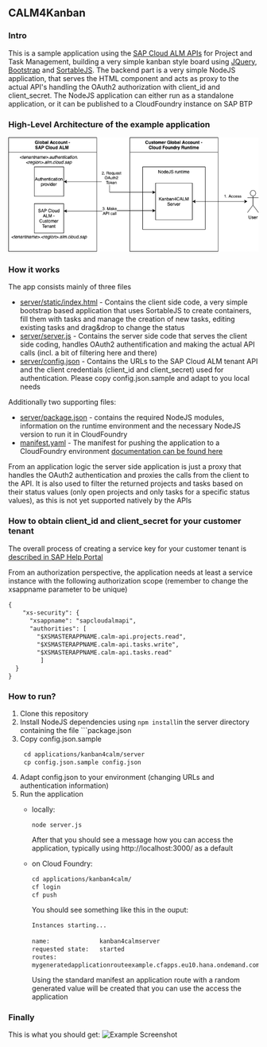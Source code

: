 ## CALM4Kanban
 
### Intro
This is a sample application using the [SAP Cloud ALM APIs](https://api.sap.com/package/SAPCloudALM/rest) for Project and Task Management, building a very simple kanban style board using [JQuery](https://jquery.com), [Bootstrap](https://getbootstrap.com) and [SortableJS](https://github.com/SortableJS/Sortable).
The backend part is a very simple NodeJS application, that serves the HTML component and acts as proxy to the actual API's handling the OAuth2 authorization with client_id and client_secret. The NodeJS application can either run as a standalone application, or it can be published to a CloudFoundry instance on SAP BTP

### High-Level Architecture of the example application

![High Level Architecture](HL_Architecture.drawio.png)


### How it works

The app consists mainly of three files
- [server/static/index.html](server/static/index.html) - Contains the client side code, a very simple bootstrap based application that uses SortableJS to create containers, fill them with tasks and manage the creation of new tasks, editing existing tasks and drag&drop to change the status
- [server/server.js](server/server.js) - Contains the server side code that serves the client side coding, handles OAuth2 authentification and making the actual API calls (incl. a bit of filtering here and there)
- [server/config.json](server/config.json) - Contains the URLs to the SAP Cloud ALM tenant API and the client credentials (client_id and client_secret) used for authentication. Please copy config.json.sample and adapt to you local needs

Additionally two supporting files:
- [server/package.json](server/package.json) - contains the required NodeJS modules, information on the runtime environment and the necessary NodeJS version to run it in CloudFoundry
- [manifest.yaml](manifest.yaml) - The manifest for pushing the application to a CloudFoundry environment [documentation can be found here](https://help.sap.com/viewer/6a4563286d06419cb9927ef448c67432/LATEST/en-US/e68e33b67c844689b07abf70e7ca5bc8.html)

From an application logic the server side application is just a proxy that handles the OAuth2 authentication and proxies the calls from the client to the API. It is also used to filter the returned projects and tasks based on their status values (only open projects and only tasks for a specific status values), as this is not yet supported natively by the APIs

### How to obtain client_id and client_secret for your customer tenant

The overall process of creating a service key for your customer tenant is [described in SAP Help Portal](https://help.sap.com/viewer/08879d094f3b4de3ac67832f4a56a6de/2021-06-30/en-US/704b5dc854f549888a238f94015e1eac.html)

From an authorization perspective, the application needs at least a service instance with the following authorization scope (remember to change the xsappname parameter to be unique)

```
{
    "xs-security": {
      "xsappname": "sapcloudalmapi",
      "authorities": [
        "$XSMASTERAPPNAME.calm-api.projects.read", 
        "$XSMASTERAPPNAME.calm-api.tasks.write", 
        "$XSMASTERAPPNAME.calm-api.tasks.read"
         ]
  }
}
```

### How to run?

1. Clone this repository
2. Install NodeJS dependencies using ```npm install```in the server directory containing the file ```package.json
3. Copy config.json.sample
   ```
    cd applications/kanban4calm/server
    cp config.json.sample config.json
    ```
3. Adapt config.json to your environment (changing URLs and authentication information)
4. Run the application
   - locally:
      ```
      node server.js
      ```
      After that you should see a message how you can access the application, typically using http://localhost:3000/ as a default

   - on Cloud Foundry:
      ```
      cd applications/kanban4calm/
      cf login
      cf push
      ```
      You should see something like this in the ouput:
      ```
      Instances starting...

      name:              kanban4calmserver
      requested state:   started
      routes:            mygeneratedapplicationrouteexample.cfapps.eu10.hana.ondemand.com
      ```

      Using the standard manifest an application route with a random generated value will be created that you can use the access the application


### Finally

This is what you should get:
![Example Screenshot](ExampleScreenshot.png)

